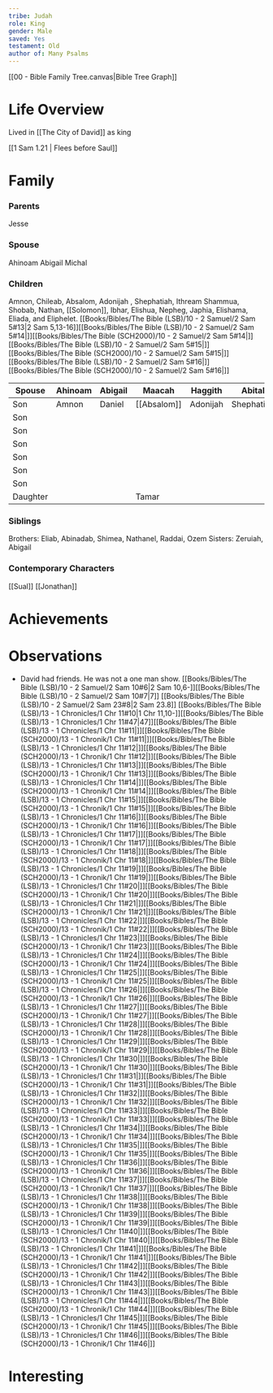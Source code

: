 ```yaml
---
tribe: Judah
role: King
gender: Male
saved: Yes
testament: Old 
author of: Many Psalms
---
```




[[00 - Bible Family Tree.canvas|Bible Tree Graph]]

# Life Overview
Lived in [[The City of David]] as king


[[1 Sam 1.21 |  Flees before Saul]]
# Family


### Parents 
Jesse
### Spouse
Ahinoam 
Abigail
Michal
### Children 
Amnon, Chileab, Absalom, Adonijah , Shephatiah, Ithream 
Shammua, Shobab, Nathan, [[Solomon]], Ibhar, Elishua, Nepheg, Japhia, Elishama, Eliada, and Eliphelet. [[Books/Bibles/The Bible (LSB)/10 - 2 Samuel/2 Sam 5#13|2 Sam 5,13-16]][[Books/Bibles/The Bible (LSB)/10 - 2 Samuel/2 Sam 5#14|]][[Books/Bibles/The Bible (SCH2000)/10 - 2 Samuel/2 Sam 5#14|]][[Books/Bibles/The Bible (LSB)/10 - 2 Samuel/2 Sam 5#15|]][[Books/Bibles/The Bible (SCH2000)/10 - 2 Samuel/2 Sam 5#15|]][[Books/Bibles/The Bible (LSB)/10 - 2 Samuel/2 Sam 5#16|]][[Books/Bibles/The Bible (SCH2000)/10 - 2 Samuel/2 Sam 5#16|]]

| Spouse   | Ahinoam | Abigail | Maacah  | Haggith  | Abital     | Eglah   | Bathsheba   | Unknown   |
| -------- | ------- | ------- | ------- | -------- | ---------- | ------- | ----------- | --------- |
| Son      | Amnon   | Daniel  | [[Absalom]] | Adonijah | Shephatiah | Ithream | Shammua     | Ibhar     |
| Son      |      |      |     |       |         |      | Shobab      | Elishua   |
| Son      |         |         |         |          |            |         | Nathan      | Eliphelet |
| Son      |         |         |         |          |            |         | [[Solomon]] | Nepheg    |
| Son      |         |         |         |          |            |         |             | Japhia    |
| Son      |         |         |         |          |            |         |             | Elishama  |
| Son      |         |         |         |          |            |         |             | Eliada    |
| Daughter |         |         | Tamar        |          |            |         |             |           |


### Siblings

Brothers: Eliab, Abinadab, Shimea, Nathanel, Raddai, Ozem
Sisters: Zeruiah, Abigail


### Contemporary Characters 
[[Sual]]
[[Jonathan]]


# Achievements 

# Observations
- David had friends. He was not a one man show. [[Books/Bibles/The Bible (LSB)/10 - 2 Samuel/2 Sam 10#6|2 Sam 10,6-]][[Books/Bibles/The Bible (LSB)/10 - 2 Samuel/2 Sam 10#7|7]] [[Books/Bibles/The Bible (LSB)/10 - 2 Samuel/2 Sam 23#8|2 Sam 23.8]] [[Books/Bibles/The Bible (LSB)/13 - 1 Chronicles/1 Chr 11#10|1 Chr 11,10-]][[Books/Bibles/The Bible (LSB)/13 - 1 Chronicles/1 Chr 11#47|47]][[Books/Bibles/The Bible (LSB)/13 - 1 Chronicles/1 Chr 11#11|]][[Books/Bibles/The Bible (SCH2000)/13 - 1 Chronik/1 Chr 11#11|]][[Books/Bibles/The Bible (LSB)/13 - 1 Chronicles/1 Chr 11#12|]][[Books/Bibles/The Bible (SCH2000)/13 - 1 Chronik/1 Chr 11#12|]][[Books/Bibles/The Bible (LSB)/13 - 1 Chronicles/1 Chr 11#13|]][[Books/Bibles/The Bible (SCH2000)/13 - 1 Chronik/1 Chr 11#13|]][[Books/Bibles/The Bible (LSB)/13 - 1 Chronicles/1 Chr 11#14|]][[Books/Bibles/The Bible (SCH2000)/13 - 1 Chronik/1 Chr 11#14|]][[Books/Bibles/The Bible (LSB)/13 - 1 Chronicles/1 Chr 11#15|]][[Books/Bibles/The Bible (SCH2000)/13 - 1 Chronik/1 Chr 11#15|]][[Books/Bibles/The Bible (LSB)/13 - 1 Chronicles/1 Chr 11#16|]][[Books/Bibles/The Bible (SCH2000)/13 - 1 Chronik/1 Chr 11#16|]][[Books/Bibles/The Bible (LSB)/13 - 1 Chronicles/1 Chr 11#17|]][[Books/Bibles/The Bible (SCH2000)/13 - 1 Chronik/1 Chr 11#17|]][[Books/Bibles/The Bible (LSB)/13 - 1 Chronicles/1 Chr 11#18|]][[Books/Bibles/The Bible (SCH2000)/13 - 1 Chronik/1 Chr 11#18|]][[Books/Bibles/The Bible (LSB)/13 - 1 Chronicles/1 Chr 11#19|]][[Books/Bibles/The Bible (SCH2000)/13 - 1 Chronik/1 Chr 11#19|]][[Books/Bibles/The Bible (LSB)/13 - 1 Chronicles/1 Chr 11#20|]][[Books/Bibles/The Bible (SCH2000)/13 - 1 Chronik/1 Chr 11#20|]][[Books/Bibles/The Bible (LSB)/13 - 1 Chronicles/1 Chr 11#21|]][[Books/Bibles/The Bible (SCH2000)/13 - 1 Chronik/1 Chr 11#21|]][[Books/Bibles/The Bible (LSB)/13 - 1 Chronicles/1 Chr 11#22|]][[Books/Bibles/The Bible (SCH2000)/13 - 1 Chronik/1 Chr 11#22|]][[Books/Bibles/The Bible (LSB)/13 - 1 Chronicles/1 Chr 11#23|]][[Books/Bibles/The Bible (SCH2000)/13 - 1 Chronik/1 Chr 11#23|]][[Books/Bibles/The Bible (LSB)/13 - 1 Chronicles/1 Chr 11#24|]][[Books/Bibles/The Bible (SCH2000)/13 - 1 Chronik/1 Chr 11#24|]][[Books/Bibles/The Bible (LSB)/13 - 1 Chronicles/1 Chr 11#25|]][[Books/Bibles/The Bible (SCH2000)/13 - 1 Chronik/1 Chr 11#25|]][[Books/Bibles/The Bible (LSB)/13 - 1 Chronicles/1 Chr 11#26|]][[Books/Bibles/The Bible (SCH2000)/13 - 1 Chronik/1 Chr 11#26|]][[Books/Bibles/The Bible (LSB)/13 - 1 Chronicles/1 Chr 11#27|]][[Books/Bibles/The Bible (SCH2000)/13 - 1 Chronik/1 Chr 11#27|]][[Books/Bibles/The Bible (LSB)/13 - 1 Chronicles/1 Chr 11#28|]][[Books/Bibles/The Bible (SCH2000)/13 - 1 Chronik/1 Chr 11#28|]][[Books/Bibles/The Bible (LSB)/13 - 1 Chronicles/1 Chr 11#29|]][[Books/Bibles/The Bible (SCH2000)/13 - 1 Chronik/1 Chr 11#29|]][[Books/Bibles/The Bible (LSB)/13 - 1 Chronicles/1 Chr 11#30|]][[Books/Bibles/The Bible (SCH2000)/13 - 1 Chronik/1 Chr 11#30|]][[Books/Bibles/The Bible (LSB)/13 - 1 Chronicles/1 Chr 11#31|]][[Books/Bibles/The Bible (SCH2000)/13 - 1 Chronik/1 Chr 11#31|]][[Books/Bibles/The Bible (LSB)/13 - 1 Chronicles/1 Chr 11#32|]][[Books/Bibles/The Bible (SCH2000)/13 - 1 Chronik/1 Chr 11#32|]][[Books/Bibles/The Bible (LSB)/13 - 1 Chronicles/1 Chr 11#33|]][[Books/Bibles/The Bible (SCH2000)/13 - 1 Chronik/1 Chr 11#33|]][[Books/Bibles/The Bible (LSB)/13 - 1 Chronicles/1 Chr 11#34|]][[Books/Bibles/The Bible (SCH2000)/13 - 1 Chronik/1 Chr 11#34|]][[Books/Bibles/The Bible (LSB)/13 - 1 Chronicles/1 Chr 11#35|]][[Books/Bibles/The Bible (SCH2000)/13 - 1 Chronik/1 Chr 11#35|]][[Books/Bibles/The Bible (LSB)/13 - 1 Chronicles/1 Chr 11#36|]][[Books/Bibles/The Bible (SCH2000)/13 - 1 Chronik/1 Chr 11#36|]][[Books/Bibles/The Bible (LSB)/13 - 1 Chronicles/1 Chr 11#37|]][[Books/Bibles/The Bible (SCH2000)/13 - 1 Chronik/1 Chr 11#37|]][[Books/Bibles/The Bible (LSB)/13 - 1 Chronicles/1 Chr 11#38|]][[Books/Bibles/The Bible (SCH2000)/13 - 1 Chronik/1 Chr 11#38|]][[Books/Bibles/The Bible (LSB)/13 - 1 Chronicles/1 Chr 11#39|]][[Books/Bibles/The Bible (SCH2000)/13 - 1 Chronik/1 Chr 11#39|]][[Books/Bibles/The Bible (LSB)/13 - 1 Chronicles/1 Chr 11#40|]][[Books/Bibles/The Bible (SCH2000)/13 - 1 Chronik/1 Chr 11#40|]][[Books/Bibles/The Bible (LSB)/13 - 1 Chronicles/1 Chr 11#41|]][[Books/Bibles/The Bible (SCH2000)/13 - 1 Chronik/1 Chr 11#41|]][[Books/Bibles/The Bible (LSB)/13 - 1 Chronicles/1 Chr 11#42|]][[Books/Bibles/The Bible (SCH2000)/13 - 1 Chronik/1 Chr 11#42|]][[Books/Bibles/The Bible (LSB)/13 - 1 Chronicles/1 Chr 11#43|]][[Books/Bibles/The Bible (SCH2000)/13 - 1 Chronik/1 Chr 11#43|]][[Books/Bibles/The Bible (LSB)/13 - 1 Chronicles/1 Chr 11#44|]][[Books/Bibles/The Bible (SCH2000)/13 - 1 Chronik/1 Chr 11#44|]][[Books/Bibles/The Bible (LSB)/13 - 1 Chronicles/1 Chr 11#45|]][[Books/Bibles/The Bible (SCH2000)/13 - 1 Chronik/1 Chr 11#45|]][[Books/Bibles/The Bible (LSB)/13 - 1 Chronicles/1 Chr 11#46|]][[Books/Bibles/The Bible (SCH2000)/13 - 1 Chronik/1 Chr 11#46|]]


# Interesting 

